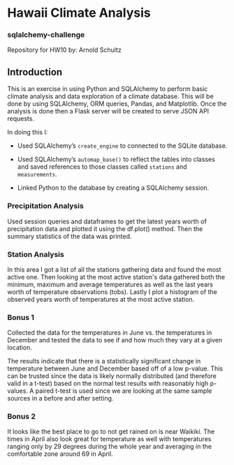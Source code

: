 # Hawaii Climate Analysis

### sqlalchemy-challenge
Repository for HW10
by: Arnold Schultz

## Introduction

This is an exercise in using Python and SQLAlchemy to perform basic climate analysis and data exploration of a climate database. This will be done by using SQLAlchemy, ORM queries, Pandas, and Matplotlib.  Once the analysis is done then a Flask server will be created to serve JSON API requests.

In doing this I:

* Used SQLAlchemy’s `create_engine` to connected to the SQLite database.

* Used SQLAlchemy’s `automap_base()` to reflect the tables into classes and saved references to those classes called `stations` and `measurements`.

* Linked Python to the database by creating a SQLAlchemy session.

### Precipitation Analysis

Used session queries and dataframes to get the latest years worth of precipitation data and plotted it using the df.plot() method.
Then the summary statistics of the data was printed.

### Station Analysis

In this area I got a list of all the stations gathering data and found the most active one.  Then looking at the most active station's data gathered both the minimum, maximum and average temperatures as well as the last years worth of temperature observations (tobs).  Lastly I plot a histogram of the observed years worth of temperatures at the most active station.

### Bonus 1

Collected the data for the temperatures in June vs. the temperatures in December and tested the data to see if and how much they vary at a given location.

The results indicate that there is a statistically significant change in temperature between June and December based off of a low p-value. This can be trusted since the data is likely normally distributed (and therefore valid in a t-test) based on the normal test results with reasonably high p-values. A paired t-test is used since we are looking at the same sample sources in a before and after setting.

### Bonus 2

It looks like the best place to go to not get rained on is near Waikiki.  The times in April also look great for temperature as well with temperatures ranging only by 29 degrees during the whole year and averaging in the comfortable zone around 69 in April.


